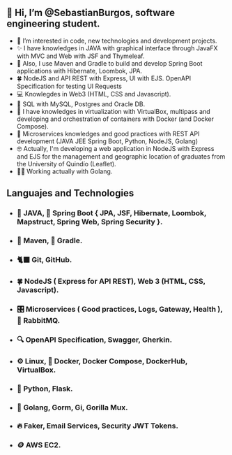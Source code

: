 ## 👋 Hi, I’m @SebastianBurgos, software engineering student.
- 👀 I’m interested in code, new technologies and development projects.
- ✨ I have knowledges in JAVA with graphical interface through JavaFX with MVC and Web with JSF and Thymeleaf.
- 🌱 Also, I use Maven and Gradle to build and develop Spring Boot applications with Hibernate, Loombok, JPA.
- 🍀 NodeJS and API REST with Express, UI with EJS. OpenAPI Specification for testing UI Requests
- 💻 Knowlegdes in Web3 (HTML, CSS and Javascript).
- 🔐 SQL with MySQL, Postgres and Oracle DB.
- 🐋 I have knowledges in virtualization with VirtualBox, multipass and developing and orchestration of containers with Docker (and Docker Compose).
- 🦖 Microservices knowledges and good practices with REST API development (JAVA JEE Spring Boot, Python, NodeJS, Golang)
- 🤓 Actually, I'm developing a web application in NodeJS with Express and EJS for the management and geographic location of graduates from the University of Quindío (Leaflet).
- 👨‍💻 Working actually with Golang.

## Languajes and Technologies
- ### 🍵 JAVA, 🍃 Spring Boot { JPA, JSF, Hibernate, Loombok, Mapstruct, Spring Web, Spring Security }.
- ### 🍁 Maven, 🐘 Gradle.
- ### 🐈‍⬛ Git, GitHub.
- ### 🍀 NodeJS ( Express for API REST), Web 3 (HTML, CSS, Javascript).
- ### 🎛️ Microservices ( Good practices, Logs, Gateway, Health ), 🐇 RabbitMQ.
- ### 🔍 OpenAPI Specification, Swagger, Gherkin.
- ### ⚙️ Linux, 🐋 Docker, Docker Compose, DockerHub, VirtualBox.
- ### 🐍 Python, Flask.
- ### 🦭 Golang, Gorm, Gi, Gorilla Mux.
- ### 🔥 Faker, Email Services, Security JWT Tokens.
- ### 🪙 AWS EC2.
<!---
SebastianBurgos/SebastianBurgos is a ✨ special ✨ repository because its `README.md` (this file) appears on your GitHub profile.
You can click the Preview link to take a look at your changes.
--->
